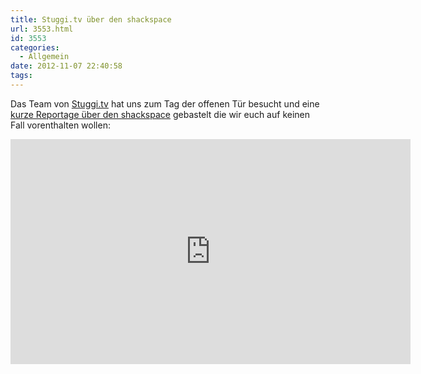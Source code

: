 ```yaml
---
title: Stuggi.tv über den shackspace
url: 3553.html
id: 3553
categories:
  - Allgemein
date: 2012-11-07 22:40:58
tags:
---
```


Das Team von [Stuggi.tv](http://stuggi.tv/) hat uns zum Tag der offenen Tür besucht und eine [kurze Reportage über den shackspace](http://stuggi.tv/2012/11/shackspace-der-treffpunkt-der-techniker-und-tuftler/) gebastelt die wir euch auf keinen Fall vorenthalten wollen:

<iframe src="http://www.youtube.com/embed/_XqPn-smmi4?feature=player_detailpage" frameborder="0" width="640" height="360"></iframe>